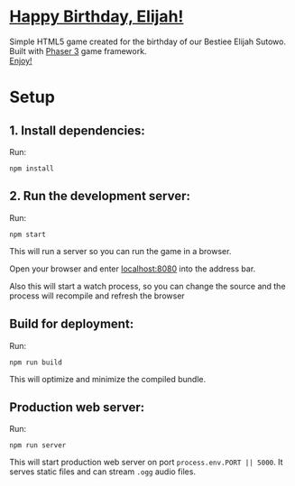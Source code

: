 # [Happy Birthday, Elijah!](habede-elijak.netlify.app) 
Simple HTML5 game created for the birthday of our Bestiee Elijah Sutowo.  
Built with [Phaser 3](https://phaser.io/phaser3) game framework.  
[Enjoy!](habede-elijak.netlify.app) 

# Setup

## 1. Install dependencies:

Run:

```npm install```

## 2. Run the development server:

Run:

```npm start```

This will run a server so you can run the game in a browser.

Open your browser and enter [localhost:8080](http://localhost:8080) into the address bar.

Also this will start a watch process, so you can change the source and the process will recompile and refresh the browser


## Build for deployment:

Run:

```npm run build```

This will optimize and minimize the compiled bundle.

## Production web server:

Run:

```npm run server```

This will start production web server on port `process.env.PORT || 5000`. It serves static files and
can stream `.ogg` audio files.

